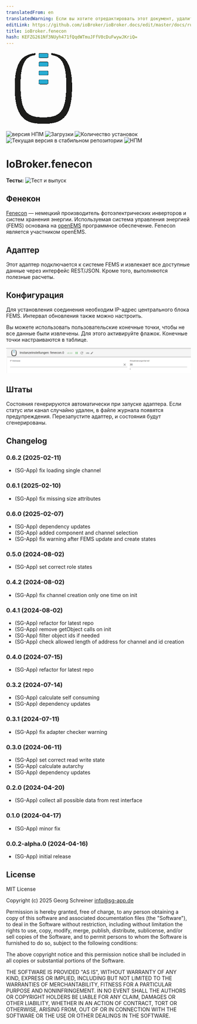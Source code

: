 ```yaml
---
translatedFrom: en
translatedWarning: Если вы хотите отредактировать этот документ, удалите поле «translationFrom», в противном случае этот документ будет снова автоматически переведен
editLink: https://github.com/ioBroker/ioBroker.docs/edit/master/docs/ru/adapterref/iobroker.fenecon/README.md
title: ioBroker.fenecon
hash: KEFZG261Nf3NUyh471fQqdWTmuJFfV0cDuFwywJKriQ=
---
```

![Логотип](../../../en/adapterref/iobroker.fenecon/admin/fenecon.png)

![версия НПМ](https://img.shields.io/npm/v/iobroker.fenecon.svg)
![Загрузки](https://img.shields.io/npm/dm/iobroker.fenecon.svg)
![Количество установок](https://iobroker.live/badges/fenecon-installed.svg)
![Текущая версия в стабильном репозитории](https://iobroker.live/badges/fenecon-stable.svg)
![НПМ](https://nodei.co/npm/iobroker.fenecon.png?downloads=true)

# IoBroker.fenecon
**Тесты:** ![Тест и выпуск](https://github.com/sg-app/ioBroker.fenecon/workflows/Test%20and%20Release/badge.svg)

## Фенекон
[Fenecon](https://fenecon.de) — немецкий производитель фотоэлектрических инверторов и систем хранения энергии. Используемая система управления энергией (FEMS) основана на [openEMS](https://github.com/OpenEMS/openems) программное обеспечение.
Fenecon является участником openEMS.

## Адаптер
Этот адаптер подключается к системе FEMS и извлекает все доступные данные через интерфейс REST/JSON.
Кроме того, выполняются полезные расчеты.

## Конфигурация
Для установления соединения необходим IP-адрес центрального блока FEMS. Интервал обновления также можно настроить.

Вы можете использовать пользовательские конечные точки, чтобы не все данные были извлечены. Для этого активируйте флажок.
Конечные точки настраиваются в таблице.

![конфигурация фенекона](../../../en/adapterref/iobroker.fenecon/img/configpage.png)

## Штаты
Состояния генерируются автоматически при запуске адаптера. Если статус или канал случайно удален, в файле журнала появятся предупреждения. Перезапустите адаптер, и состояния будут сгенерированы.

## Changelog

<!--
	Placeholder for the next version (at the beginning of the line):
	### **WORK IN PROGRESS**
-->
### 0.6.2 (2025-02-11)

- (SG-App) fix loading single channel

### 0.6.1 (2025-02-10)

- (SG-App) fix missing size attributes

### 0.6.0 (2025-02-07)

- (SG-App) dependency updates
- (SG-App) added component and channel selection
- (SG-App) fix warning after FEMS update and create states

### 0.5.0 (2024-08-02)

- (SG-App) set correct role states

### 0.4.2 (2024-08-02)

- (SG-App) fix channel creation only one time on init

### 0.4.1 (2024-08-02)

- (SG-App) refactor for latest repo
- (SG-App) remove getObject calls on init
- (SG-App) filter object ids if needed
- (SG-App) check allowed length of address for channel and id creation

### 0.4.0 (2024-07-15)

- (SG-App) refactor for latest repo

### 0.3.2 (2024-07-14)

- (SG-App) calculate self consuming
- (SG-App) dependency updates

### 0.3.1 (2024-07-11)

- (SG-App) fix adapter checker warning

### 0.3.0 (2024-06-11)

- (SG-App) set correct read write state
- (SG-App) calculate autarchy
- (SG-App) dependency updates

### 0.2.0 (2024-04-20)

- (SG-App) collect all possible data from rest interface

### 0.1.0 (2024-04-17)

- (SG-App) minor fix

### 0.0.2-alpha.0 (2024-04-16)

- (SG-App) initial release

## License

MIT License

Copyright (c) 2025 Georg Schreiner <info@sg-app.de>

Permission is hereby granted, free of charge, to any person obtaining a copy
of this software and associated documentation files (the "Software"), to deal
in the Software without restriction, including without limitation the rights
to use, copy, modify, merge, publish, distribute, sublicense, and/or sell
copies of the Software, and to permit persons to whom the Software is
furnished to do so, subject to the following conditions:

The above copyright notice and this permission notice shall be included in all
copies or substantial portions of the Software.

THE SOFTWARE IS PROVIDED "AS IS", WITHOUT WARRANTY OF ANY KIND, EXPRESS OR
IMPLIED, INCLUDING BUT NOT LIMITED TO THE WARRANTIES OF MERCHANTABILITY,
FITNESS FOR A PARTICULAR PURPOSE AND NONINFRINGEMENT. IN NO EVENT SHALL THE
AUTHORS OR COPYRIGHT HOLDERS BE LIABLE FOR ANY CLAIM, DAMAGES OR OTHER
LIABILITY, WHETHER IN AN ACTION OF CONTRACT, TORT OR OTHERWISE, ARISING FROM,
OUT OF OR IN CONNECTION WITH THE SOFTWARE OR THE USE OR OTHER DEALINGS IN THE
SOFTWARE.